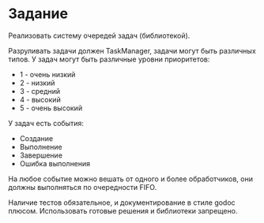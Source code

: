 # Задание
Реализовать систему очередей задач (библиотекой). 

Разруливать задачи должен TaskManager, задачи могут быть различных типов. 
У задач могут быть различные уровни приоритетов:
* 1 - очень низкий
* 2 - низкий
* 3 - средний
* 4 - высокий
* 5 - очень высокий
 
У задач есть события:
* Создание
* Выполнение
* Завершение
* Ошибка выполнения 

На любое событие можно вешать от одного и более обработчиков, они должны выполняться по очередности FIFO.

Наличие тестов обязательное,  и документирование в стиле godoc плюсом. Использовать готовые решения и библиотеки запрещено.
